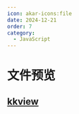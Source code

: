 ```yaml
---
icon: akar-icons:file
date: 2024-12-21
order: 7
category:
  - JavaScript
---
```


# 文件预览

## [kkview](https://www.kkview.cn/zh-cn/index.html)